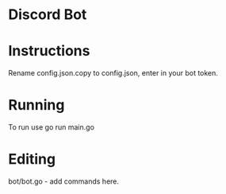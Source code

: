 # Discord Bot

# Instructions

Rename config.json.copy to config.json, enter in your bot token.

# Running

To run use go run main.go

# Editing

bot/bot.go - add commands here.